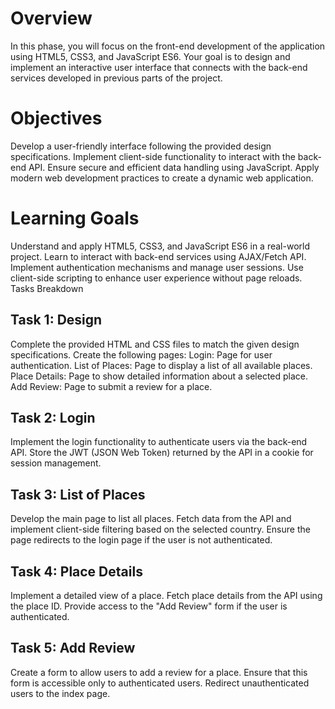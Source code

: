 # Overview
In this phase, you will focus on the front-end development of the application using HTML5, CSS3, and JavaScript ES6. Your goal is to design and implement an interactive user interface that connects with the back-end services developed in previous parts of the project.

# Objectives
Develop a user-friendly interface following the provided design specifications.
Implement client-side functionality to interact with the back-end API.
Ensure secure and efficient data handling using JavaScript.
Apply modern web development practices to create a dynamic web application.

# Learning Goals
Understand and apply HTML5, CSS3, and JavaScript ES6 in a real-world project.
Learn to interact with back-end services using AJAX/Fetch API.
Implement authentication mechanisms and manage user sessions.
Use client-side scripting to enhance user experience without page reloads.
Tasks Breakdown

## Task 1: Design
Complete the provided HTML and CSS files to match the given design specifications.
Create the following pages:
Login: Page for user authentication.
List of Places: Page to display a list of all available places.
Place Details: Page to show detailed information about a selected place.
Add Review: Page to submit a review for a place.

## Task 2: Login
Implement the login functionality to authenticate users via the back-end API.
Store the JWT (JSON Web Token) returned by the API in a cookie for session management.

## Task 3: List of Places
Develop the main page to list all places.
Fetch data from the API and implement client-side filtering based on the selected country.
Ensure the page redirects to the login page if the user is not authenticated.

## Task 4: Place Details
Implement a detailed view of a place.
Fetch place details from the API using the place ID.
Provide access to the "Add Review" form if the user is authenticated.

## Task 5: Add Review
Create a form to allow users to add a review for a place.
Ensure that this form is accessible only to authenticated users. Redirect unauthenticated users to the index page.
